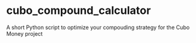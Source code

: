 # cubo_compound_calculator
A short Python script to optimize your compouding strategy for the Cubo Money project
